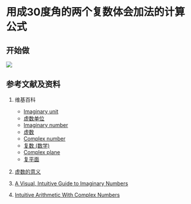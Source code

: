 # 用成30度角的两个复数体会加法的计算公式

## 开始做

![](/images/复分析/用成30度角的两个复数体会加法的计算公式/1a1.jpg)

## 参考文献及资料

1. 维基百科
	- [Imaginary unit](https://en.wikipedia.org/wiki/Imaginary_unit) 
	- [虚数单位](https://zh.wikipedia.org/wiki/%E8%99%9B%E6%95%B8%E5%96%AE%E4%BD%8D) 
	- [Imaginary number](https://en.wikipedia.org/wiki/Imaginary_number) 
	- [虚数](https://zh.wikipedia.org/wiki/%E8%99%9A%E6%95%B0) 
	- [Complex number](https://en.wikipedia.org/wiki/Complex_number) 
	- [复数 (数学)](https://zh.wikipedia.org/wiki/%E5%A4%8D%E6%95%B0_(%E6%95%B0%E5%AD%A6)) 
	- [Complex plane](https://en.wikipedia.org/wiki/Complex_plane) 
	- [复平面](https://zh.wikipedia.org/wiki/%E5%A4%8D%E5%B9%B3%E9%9D%A2) 

2. [虚数的意义](https://ruanyifeng.com/blog/2012/09/imaginary_number.html)
3. [A Visual, Intuitive Guide to Imaginary Numbers](https://betterexplained.com/articles/a-visual-intuitive-guide-to-imaginary-numbers/)
4. [Intuitive Arithmetic With Complex Numbers](https://betterexplained.com/articles/intuitive-arithmetic-with-complex-numbers/)